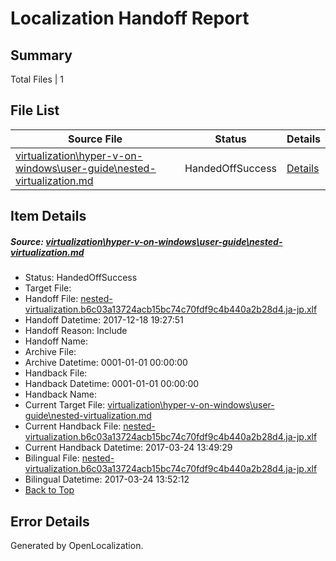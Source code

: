 # <a name='report-top'></a> Localization Handoff Report

## Summary
 Total Files | 1

## File List
 Source File | Status | Details 
 ----------- | ------ | ------- 
 [virtualization\hyper-v-on-windows\user-guide\nested-virtualization.md](https://github.com/Microsoft/Virtualization-Documentation-Private/blob/b3603221121be046d91d1935564acaaad3f78c00/virtualization/hyper-v-on-windows/user-guide/nested-virtualization.md) | HandedOffSuccess | [Details](#d5b8e888b62495c98c0691dc0d62deecf7c1eb6e293)

## Item Details
##### <a name='d5b8e888b62495c98c0691dc0d62deecf7c1eb6e293'></a> Source: [virtualization\hyper-v-on-windows\user-guide\nested-virtualization.md](https://github.com/Microsoft/Virtualization-Documentation-Private/blob/b3603221121be046d91d1935564acaaad3f78c00/virtualization/hyper-v-on-windows/user-guide/nested-virtualization.md)
* Status: HandedOffSuccess
* Target File: 
* Handoff File: [nested-virtualization.b6c03a13724acb15bc74c70fdf9c4b440a2b28d4.ja-jp.xlf](https://github.com/MicrosoftDocs/Virtualization-Documentation-Private.handoff/blob/d98aa2a19775bfc6e023795c93485940c50d072c/ol-handoff/MicrosoftDocs/Virtualization-Documentation-Private.ja-jp/live/nested-virtualization.b6c03a13724acb15bc74c70fdf9c4b440a2b28d4.ja-jp.xlf)
* Handoff Datetime: 2017-12-18 19:27:51
* Handoff Reason: Include
* Handoff Name: 
* Archive File: 
* Archive Datetime: 0001-01-01 00:00:00
* Handback File: 
* Handback Datetime: 0001-01-01 00:00:00
* Handback Name: 
* Current Target File: [virtualization\hyper-v-on-windows\user-guide\nested-virtualization.md](https://github.com/MicrosoftDocs/Virtualization-Documentation-Private.ja-jp/blob/91030ef0e75c0d62ca730a9927fb3c05707fb87f/virtualization/hyper-v-on-windows/user-guide/nested-virtualization.md)
* Current Handback File: [nested-virtualization.b6c03a13724acb15bc74c70fdf9c4b440a2b28d4.ja-jp.xlf](https://github.com/MicrosoftDocs/Virtualization-Documentation-Private.handback/blob/6969c74d9ea57e4b4be2660a95b860b9dc396fd6/ol-handback/Microsoft/Virtualization-Documentation-Private.ja-jp/live/nested-virtualization.b6c03a13724acb15bc74c70fdf9c4b440a2b28d4.ja-jp.xlf)
* Current Handback Datetime: 2017-03-24 13:49:29
* Bilingual File: [nested-virtualization.b6c03a13724acb15bc74c70fdf9c4b440a2b28d4.ja-jp.xlf](https://github.com/MicrosoftDocs/Virtualization-Documentation-Private.handback/blob/6969c74d9ea57e4b4be2660a95b860b9dc396fd6/ol-handback/Microsoft/Virtualization-Documentation-Private.ja-jp/live/nested-virtualization.b6c03a13724acb15bc74c70fdf9c4b440a2b28d4.ja-jp.xlf)
* Bilingual Datetime: 2017-03-24 13:52:12
* [Back to Top](#report-top)


## Error Details

Generated by OpenLocalization.
